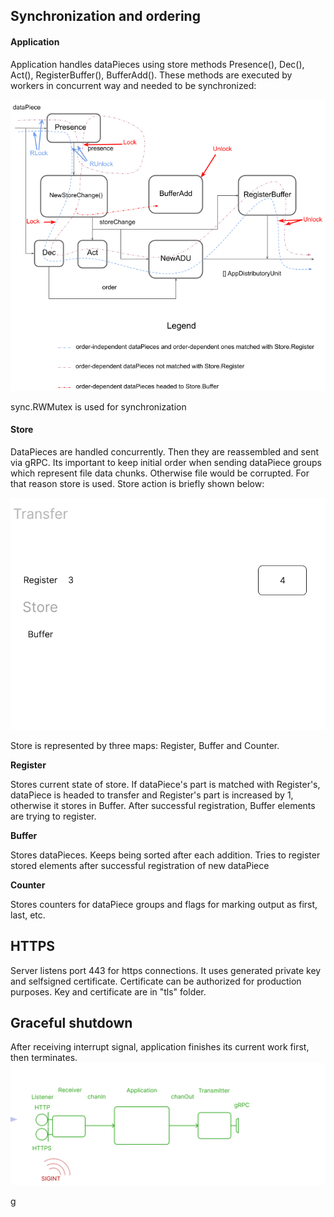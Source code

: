 ## Synchronization and ordering
#### Application

Application handles dataPieces using store methods Presence(), Dec(), Act(), RegisterBuffer(), BufferAdd(). These methods are executed by workers in concurrent way and needed to be synchronized:



![](forManual/2.png)

sync.RWMutex is used for synchronization

#### Store

DataPieces are handled concurrently. Then they are reassembled and sent via gRPC. Its important to keep initial order when sending dataPiece groups which represent file data chunks. Otherwise file would be corrupted. For that reason store is used. Store action is briefly shown below:

![](forManual/1.gif)

Store is represented by three maps: Register, Buffer and Counter. 

**Register**

Stores current state of store. If dataPiece's part is matched with Register's, dataPiece is headed to transfer and Register's part is increased by 1, otherwise it stores in Buffer. After successful registration, Buffer elements are trying to register.

**Buffer**

Stores dataPieces. Keeps  being sorted after each addition. Tries to register stored elements after successful registration of new dataPiece

**Counter**

Stores counters for dataPiece groups and flags for marking output as first, last, etc.





## HTTPS
Server listens port 443 for https connections. It uses generated private key and selfsigned certificate. Certificate can be authorized for production purposes.
Key and certificate are in "tls" folder.



## Graceful shutdown

After receiving interrupt signal, application finishes its current work first, then terminates.
![](forManual/3.gif)

g